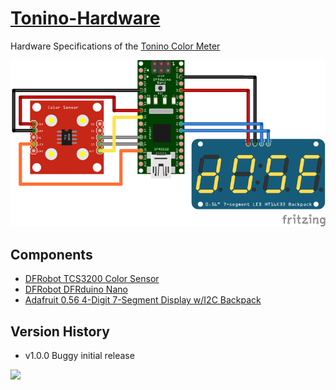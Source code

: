 [Tonino-Hardware](http://my-tonino.com)
===============

Hardware Specifications of the [Tonino Color Meter](http://my-tonino.com)



![](img/tonino-fritzing.png?raw=true)


Components
----------

- [DFRobot TCS3200 Color Sensor](http://www.dfrobot.com/index.php?route=product/product&product_id=540)
- [DFRobot DFRduino Nano](http://www.dfrobot.com/index.php?route=product/product&product_id=67atmega-328.html)
- [Adafruit 0.56 4-Digit 7-Segment Display w/I2C Backpack](http://www.adafruit.com/products/879)


Version History
---------------
- v1.0.0 Buggy initial release
   
   
   

[![](http://i.creativecommons.org/l/by-sa/3.0/88x31.png)](http://creativecommons.org/licenses/by-sa/3.0/)